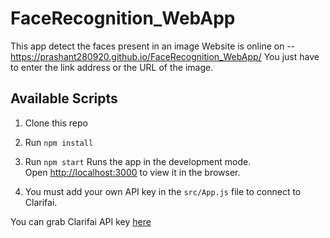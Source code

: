 # FaceRecognition_WebApp

This app detect the faces present in an image 
Website is online on -- https://prashant280920.github.io/FaceRecognition_WebApp/
You just have to enter the link address or the URL of the image.

## Available Scripts

1. Clone this repo
2. Run `npm install`
3. Run `npm start`
	Runs the app in the development mode.<br />
	Open [http://localhost:3000](http://localhost:3000) to view it in the browser.

4. You must add your own API key in the `src/App.js` file to connect to Clarifai.

You can grab Clarifai API key [here](https://www.clarifai.com/)


